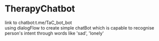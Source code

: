 # TherapyChatbot

link to chatbot:t.me/TaC_bot_bot
<br/>using dialogFlow to create simple chatBot which is capable to recognise person's intent through words like 'sad', 'lonely'
